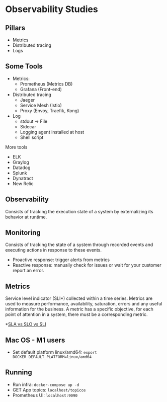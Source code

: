 # Observability Studies

## Pillars
- Metrics
- Distributed tracing
- Logs

## Some Tools
- Metrics:
  - Prometheus (Metrics DB)
  - Grafana (Front-end)
- Distributed tracing
  - Jaeger
  - Service Mesh (Istio)
  - Proxy (Envoy, Traefik, Kong)
- Log
  - stdout -> File
  - Sidecar
  - Logging agent installed at host
  - Shell script

More tools
- ELK
- Graylog
- Datadog
- Splunk
- Dynatract
- New Relic

## Observability
Consists of tracking the execution state of a system by externalizing its behavior at runtime.

## Monitoring
Consists of tracking the state of a system through recorded events and executing actions in response to these events.

- Proactive response: trigger alerts from metrics
- Reactive response: manually check for issues or wait for your customer report an error.

## Metrics
Service level indicator (SLI*) collected within a time series. Metrics are used to measure performance, availability, saturation, errors and any useful information for the business. A metric has a specific objective, for each point of attention in a system, there must be a corresponding metric.

*[SLA vs SLO vs SLI](https://www.atlassian.com/incident-management/kpis/sla-vs-slo-vs-sli)

## Mac OS - M1 users
- Set default platform linux/amd64: ```export DOCKER_DEFAULT_PLATFORM=linux/amd64```

## Running
- Run infra: ```docker-compose up -d```
- GET App topics: ```localhost/topicos```
- Prometheus UI: ```localhost:9090```

